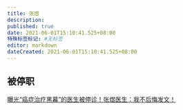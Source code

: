 ```yaml
---
title: 张煜
description:
published: true
date: 2021-06-01T15:10:41.525+08:00
特殊标签标记: #无标签
editor: markdown
dateCreated: 2021-06-01T15:10:41.525+08:00
---
```


## 被停职

[曝光“癌症治疗黑幕”的医生被停诊！张煜医生：我不后悔发文！](https://web.archive.org/web/20210601145235/https://telegra.ph/曝光癌症治疗黑幕的医生被停诊张煜医生我不后悔发文-04-29-2)

